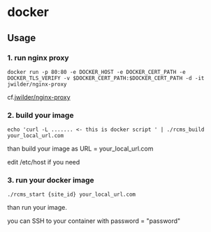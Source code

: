 # docker 

## Usage 

### 1. run nginx proxy  

```
docker run -p 80:80 -e DOCKER_HOST -e DOCKER_CERT_PATH -e DOCKER_TLS_VERIFY -v $DOCKER_CERT_PATH:$DOCKER_CERT_PATH -d -it jwilder/nginx-proxy
```

cf.[jwilder/nginx-proxy](https://github.com/jwilder/nginx-proxy)

### 2. build your image  

```
echo 'curl -L ....... <- this is docker script ' | ./rcms_build your_local_url.com
```

than build your image as URL = your_local_url.com

edit /etc/host if you need    

### 3. run your docker image
 

```
./rcms_start {site_id} your_local_url.com
```

than run your image.

you can SSH to your container with password = "password"
